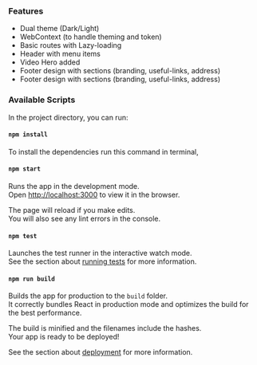 ### Features
- Dual theme (Dark/Light)
- WebContext (to handle theming and token)
- Basic routes with Lazy-loading
- Header with menu items
- Video Hero added
- Footer design with sections (branding, useful-links, address)
- Footer design with sections (branding, useful-links, address)


### Available Scripts

In the project directory, you can run:

#### `npm install`

To install the dependencies run this command in terminal,

#### `npm start`

Runs the app in the development mode.\
Open [http://localhost:3000](http://localhost:3000) to view it in the browser.

The page will reload if you make edits.\
You will also see any lint errors in the console.

#### `npm test`

Launches the test runner in the interactive watch mode.\
See the section about [running tests](https://facebook.github.io/create-react-app/docs/running-tests) for more information.

#### `npm run build`

Builds the app for production to the `build` folder.\
It correctly bundles React in production mode and optimizes the build for the best performance.

The build is minified and the filenames include the hashes.\
Your app is ready to be deployed!

See the section about [deployment](https://facebook.github.io/create-react-app/docs/deployment) for more information.